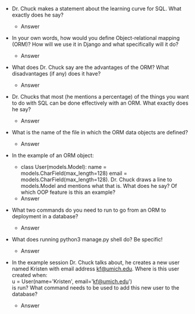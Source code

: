 - Dr. Chuck makes a statement about the learning curve for SQL. What exactly does he say?  
  - Answer

- In your own words, how would you define Object-relational mapping (ORM)? How will we use it in Django and what specifically will it do?  
  -   Answer

- What does Dr. Chuck say are the advantages of the ORM? What disadvantages (if any) does it have?    
  - Answer

- Dr. Chucks that most (he mentions a percentage) of the things you want to do with SQL can be done effectively with an ORM. What exactly does he say?    
  - Answer

- What is the name of the file in which the ORM data objects are defined?  
  - Answer

- In the example of an ORM object:
  - class User(models.Model):
    name = models.CharField(max_length=128)
    email = models.CharField(max_length=128). 
    Dr. Chuck draws a line to models.Model and mentions what that is. What does he say? Of which OOP feature is this an example?   
  - Answer

- What two commands do you need to run to go from an ORM to deployment in a database? 
  - Answer

- What does running python3 manage.py shell do? Be specific!    
  - Answer

- In the example session Dr. Chuck talks about, he creates a new user named Kristen with email address kf@umich.edu. Where is this user created when:  
u = User(name='Kristen', email='kf@umich.edu')  
is run? What command needs to be used to add this new user to the database?  
  - Answer